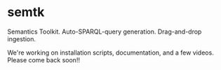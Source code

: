 # semtk
Semantics Toolkit.   Auto-SPARQL-query generation.  Drag-and-drop ingestion.

We're working on installation scripts, documentation, and a few videos.
Please come back soon!!
